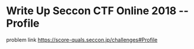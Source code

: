 # Write Up Seccon CTF Online 2018 -- Profile

problem link https://score-quals.seccon.jp/challenges#Profile